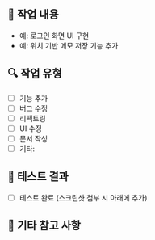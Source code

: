 ## 📌 작업 내용
<!-- 어떤 기능을 구현/수정했는지 구체적으로 작성해주세요 -->
- 예: 로그인 화면 UI 구현
- 예: 위치 기반 메모 저장 기능 추가

## 🔍 작업 유형
- [ ] 기능 추가
- [ ] 버그 수정
- [ ] 리팩토링
- [ ] UI 수정
- [ ] 문서 작성
- [ ] 기타:

## 🧪 테스트 결과
<!-- 직접 테스트한 결과를 간단히 적거나 캡처를 추가해주세요 -->
- [ ] 테스트 완료 (스크린샷 첨부 시 아래에 추가)

## 💬 기타 참고 사항
<!-- 리뷰어가 참고해야 할 사항이 있다면 자유롭게 작성해주세요 -->
